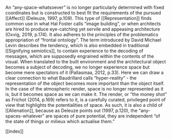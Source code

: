 An “any-space-whatsoever” is no longer particularly determined with fixed coordinates but is constructed to best fit the requirements of the pursued [[Affect]] (Deleuze, 1997, p.109). This type of [[Representation]] finds common use in what Hal Foster calls “image building”, or when architects are hired to produce eye-catching yet servile and appeasing architecture (Oxvig, 2019, p.174). It also adheres to the principles of the problematics appropriation of “frontal ontology”. The term introduced by David Michael Levin describes the tendency, which is also embedded in traditional [[Signifying semiotics]], to contain experience to the decoding of messages, which are supposedly engrained within the contents of the visual. When translated to the built environment and the architectural object becomes a subject of decoding, we no longer experience space but become mere spectators of it (Pallasmaa, 2012, p.33). Here we can draw a clear connection to what Baudrillard calls “hyper-reality” - the representation of the object becomes more important than the object itself. In the case of the atmospheric render, space is no longer represented as it is, but it becomes space as we can make it. The render, or “the money shot” as Frichot (2014, p.169) refers to it, is a carefully curated, privileged point of view that highlights the potentialities of space. As such, it is also a child of [[Alienation]], because as Deleuze points out (1997, p.120), the “any-spaces-whatever” are spaces of pure potential, they are independent “of the state of things or milieux which actualise them.”
 
[[index]]